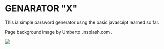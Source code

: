 # GENARATOR "X"

This ia simple password generator using the basic javascript learned so far.

Page background image by Umberto unsplash.com .

![](GENARATORX/THEE-GENERATOR/Assets/ScreenShot.png)


